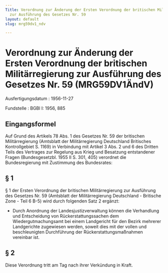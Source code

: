 ```yaml
---
Title: Verordnung zur Änderung der Ersten Verordnung der britischen Militärregierung
  zur Ausführung des Gesetzes Nr. 59
layout: default
slug: mrg59dv1_ndv

---
```


# Verordnung zur Änderung der Ersten Verordnung der britischen Militärregierung zur Ausführung des Gesetzes Nr. 59 (MRG59DV1ÄndV)

Ausfertigungsdatum
:   1956-11-27

Fundstelle
:   BGBl I: 1956, 885



## Eingangsformel

Auf Grund des Artikels 78 Abs. 1 des Gesetzes Nr. 59 der britischen
Militärregierung (Amtsblatt der Militärregierung Deutschland
Britisches Kontrollgebiet S. 1169) in Verbindung mit Artikel 3 Abs. 2
und 6 des Dritten Teils des Vertrages zur Regelung aus Krieg und
Besatzung entstandener Fragen (Bundesgesetzbl. 1955 II S. 301, 405)
verordnet die Bundesregierung mit Zustimmung des Bundesrates:


## § 1

§ 1 der Ersten Verordnung der britischen Militärregierung zur
Ausführung des Gesetzes Nr. 59 (Amtsblatt der Militärregierung
Deutschland - Britische Zone - Teil 6 B-5) wird durch folgenden Satz 2
ergänzt:

*   Durch Anordnung der Landesjustizverwaltung können die Verhandlung und
    Entscheidung von Rückerstattungssachen dem Wiedergutmachungsamt bei
    einem Landgericht für den Bezirk mehrerer Landgerichte zugewiesen
    werden, soweit dies mit der vollen und beschleunigten Durchführung der
    Rückerstattungsmaßnahmen vereinbar ist.





## § 2

Diese Verordnung tritt am Tag nach ihrer Verkündung in Kraft.

